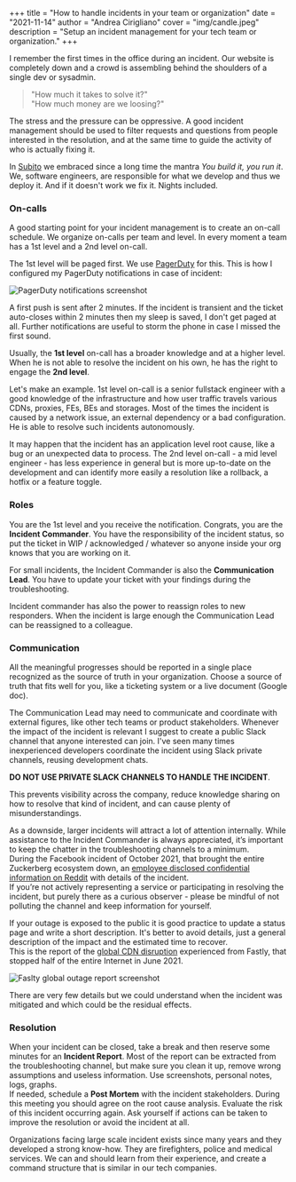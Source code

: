 +++
title = "How to handle incidents in your team or organization"
date = "2021-11-14"
author = "Andrea Cirigliano"
cover = "img/candle.jpeg"
description = "Setup an incident management for your tech team or organization."
+++

I remember the first times in the office during an incident. Our website is completely down and a crowd is assembling behind the shoulders of a single dev or sysadmin.

> "How much it takes to solve it?"  
> "How much money are we loosing?"

The stress and the pressure can be oppressive. A good incident management should be used to filter requests and questions from people interested in the resolution, and at the same time to guide the activity of who is actually fixing it.

In [Subito](https://www.subito.it) we embraced since a long time the mantra *You build it, you run it*. We, software engineers, are responsible for what we develop and thus we deploy it. And if it doesn't work we fix it. Nights included.

### On-calls

A good starting point for your incident management is to create an on-call schedule. We organize on-calls per team and level. In every moment a team has a 1st level and a 2nd level on-call.

The 1st level will be paged first. We use [PagerDuty](https://www.pagerduty.com/) for this.
This is how I configured my PagerDuty notifications in case of incident:

![PagerDuty notifications screenshot](/img/incidents_pd_notifications.png "PagerDuty notifications screenshot")

A first push is sent after 2 minutes. If the incident is transient and the ticket auto-closes within 2 minutes then my sleep is saved, I don't get paged at all. Further notifications are useful to storm the phone in case I missed the first sound.

Usually, the **1st level** on-call has a broader knowledge and at a higher level. When he is not able to resolve the incident on his own, he has the right to engage the **2nd level**.

Let's make an example. 1st level on-call is a senior fullstack engineer with a good knowledge of the infrastructure and how user traffic travels various CDNs, proxies, FEs, BEs and storages. Most of the times the incident is caused by a network issue, an external dependency or a bad configuration. He is able to resolve such incidents autonomously.

It may happen that the incident has an application level root cause, like a bug or an unexpected data to process. The 2nd level on-call - a mid level engineer - has less experience in general but is more up-to-date on the development and can identify more easily a resolution like a rollback, a hotfix or a feature toggle.

### Roles

You are the 1st level and you receive the notification. Congrats, you are the **Incident Commander**. 
You have the responsibility of the incident status, so put the ticket in WIP / acknowledged / whatever so anyone inside your org knows that you are working on it.

For small incidents, the Incident Commander is also the **Communication Lead**. You have to update your ticket with your findings during the troubleshooting.

Incident commander has also the power to reassign roles to new responders. When the incident is large enough the Communication Lead can be reassigned to a colleague.

### Communication

All the meaningful progresses should be reported in a single place recognized as the source of truth in your organization. Choose a source of truth that fits well for you, like a ticketing system or a live document (Google doc).

The Communication Lead may need to communicate and coordinate with external figures, like other tech teams or product stakeholders. Whenever the impact of the incident is relevant I suggest to create a public Slack channel that anyone interested can join.
I've seen many times inexperienced developers coordinate the incident using Slack private channels, reusing development chats.

**DO NOT USE PRIVATE SLACK CHANNELS TO HANDLE THE INCIDENT**.

This prevents visibility across the company, reduce knowledge sharing on how to resolve that kind of incident, and can cause plenty of misunderstandings.

As a downside, larger incidents will attract a lot of attention internally. While assistance to the Incident Commander is always appreciated, it’s important to keep the chatter in the troubleshooting channels to a minimum.  
During the Facebook incident of October 2021, that brought the entire Zuckerberg ecosystem down, an [employee disclosed confidential information on Reddit](https://news.ycombinator.com/item?id=28749244) with details of the incident.  
If you’re not actively representing a service or participating in resolving the incident, but purely there as a curious observer - please be mindful of not polluting the channel and keep information for yourself.

If your outage is exposed to the public it is good practice to update a status page and write a short description. It's better to avoid details, just a general description of the impact and the estimated time to recover.  
This is the report of the [global CDN disruption](https://status.fastly.com/incidents/vpk0ssybt3bj) experienced from Fastly, that stopped half of the entire Internet in June 2021.

![Faslty global outage report screenshot](/img/fastly_report.png "Faslty global outage report screenshot")

There are very few details but we could understand when the incident was mitigated and which could be the residual effects.

### Resolution
When your incident can be closed, take a break and then reserve some minutes for an **Incident Report**. Most of the report can be extracted from the troubleshooting channel, but make sure you clean it up, remove wrong assumptions and useless information. Use screenshots, personal notes, logs, graphs.  
If needed, schedule a **Post Mortem** with the incident stakeholders. During this meeting you should agree on the root cause analysis. Evaluate the risk of this incident occurring again. Ask yourself if actions can be taken to improve the resolution or avoid the incident at all.


Organizations facing large scale incident exists since many years and they developed a strong know-how. They are firefighters, police and medical services. We can and should learn from their experience, and create a command structure that is similar in our tech companies.